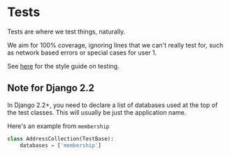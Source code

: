 # Tests
Tests are where we test things, naturally.

We aim for 100% coverage, ignoring lines that we can't really test for, such as network based errors or special cases for user 1.

See [here](/style/tests) for the style guide on testing.

## Note for Django 2.2
In Django 2.2+, you need to declare a list of databases used at the top of the test classes. This will usually be just the application name.

Here's an example from `membership`
```python
class AddressCollection(TestBase):
    databases = ['membership']
```
